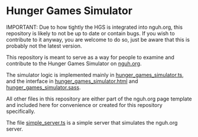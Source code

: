 # Hunger Games Simulator

IMPORTANT: Due to how tightly the HGS is integrated into nguh.org, this repository
is likely to not be up to date or contain bugs. If you wish to contribute to it anyway,
you are welcome to do so, just be aware that this is probably not the latest version.

This repository is meant to serve as a way for people to examine and
contribute to the Hunger Games Simulator on 
[nguh.org](https://www.nguh.org/tools/hunger_games_simulator).

The simulator logic is implemented mainly in 
[hunger_games_simulator.ts](./hunger_games_simulator.ts),
and the interface in 
[hunger_games_simulator.html](./hunger_games_simulator.html)
and [hunger_games_simulator.sass](./css/hunger_games_simulator.sass).

All other files in this repository are either part of the nguh.org page
template and included here for convenience or created for this repository 
specifically.

The file [simple_server.ts](simple_server.ts) is a simple server that
simulates the nguh.org server.
